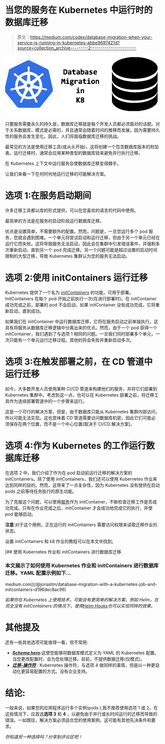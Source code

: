 # 当您的服务在 Kubernetes 中运行时的数据库迁移

> 原文：<https://medium.com/codex/database-migration-when-your-service-is-running-in-kubernetes-abbe9697421d?source=collection_archive---------2----------------------->

![](img/570d45cd680356b7ff92964768f6b7c8.png)

只要服务需要永久的持久层，数据库迁移就是每个开发人员都必须面对的话题。对于关系数据库，模式是必需的，并且通常会随着时间的推移而发展，因为需要持久性的服务会发生变化。因此，人们将面临数据库迁移的挑战。

最常见的方法是使用迁移工具(或从头开始)，这将创建一个包含数据库版本的附加表。运行迁移时，通常会应用某种类型的数据库锁来避免并行执行迁移。

在 Kubernetes 上下文中运行服务会使数据库迁移变得棘手。

让我们来看一下在何时何地运行迁移的可能解决方案。

# 选项 1:在服务启动期间

许多迁移工具都以库的形式提供，可以在您喜欢的语言的代码中使用。

最简单的方法是在服务的启动阶段运行数据库迁移。

优点是设置简单，不需要额外的配置。然而，问题是，一旦您运行多个 pod 服务，您就会遇到困难。一个单元将尝试启动和运行迁移，但由于另一个单元已经在运行它而失败。这将导致服务无法启动，因此会在集群中引发错误事件，并强制多次重新启动，直到另一个 pod 完成迁移。另一个问题可能是超过设置的启动时间限制的大型迁移，导致 Kubernetes 集群认为您的服务无法启动。

# 选项 2:使用 initContainers 运行迁移

Kubernetes 提供了一个名为 [*initContainers*](https://kubernetes.io/docs/concepts/workloads/pods/init-containers/) 的功能，可用于部署。InitContainers 在每个 pod 开始之前执行一次(在进行部署时)。在 initContainer 成功完成之前，部署的 pod 不会启动。如果 initContainer 没有成功完成，它将重新启动，直到成功。

如果我们在 initContainer 中运行数据库迁移，它将在服务启动之前单独执行。这具有将服务从数据库迁移逻辑中分离出来的优点。然而，由于一个 pod 获得一个 initContainer，我们遇到了与选项 1 相同的问题。一旦我们同时部署多个单元，一次只能有一个单元运行迁移过程。其他的将会失败并重新启动多次。

# 选项 3:在触发部署之前，在 CD 管道中运行迁移

如今，大多数开发人员使用某种 CI/CD 管道来构建他们的服务，并将它们部署到 Kubernetes 集群中。考虑到这一点，也可以在 Kubernetes 部署之前，将迁移工具作为连续部署管道中的一个步骤来运行。

这是一个可行的解决方案，但是，由于数据库只能从 Kubernetes 集群内部访问，所以可能无法实现。这也意味着 CD 管道需要访问数据库机密，因此它们可能必须保存在两个位置，而不是一个中心位置(取决于 CI/CD 解决方案)。

# 选项 4:作为 Kubernetes 的工作运行数据库迁移

在选项 2 中，我们介绍了作为在 pod 启动前运行迁移的解决方案的 initContainers。除了使用 initContainers，我们还可以使用 Kubernetes 作业来达到同样的目的。然而，这带来了一点复杂性，因为 Kubernetes 没有提供在启动 pods 之前等待任务执行的原生功能。

为了克服这个问题，可以使用[服务](https://github.com/groundnuty/k8s-wait-for)作为 initContainer，不断检查迁移工作是否成功完成。只有在作业完成之后，initContainer 才会成功地完成它的执行，并使 pod 能够启动。

**注意**:对于这个用例，正在运行的 initContainers 需要访问权限来读取迁移作业的状态。

设置 initContainers 和 k8 作业的教程可以在本文中找到[:](/@jonastm/database-migration-with-a-kubernetes-job-and-initcontainers-d196dec8ac96)

[](/@jonastm/database-migration-with-a-kubernetes-job-and-initcontainers-d196dec8ac96) [## 使用 Kubernetes 作业和 initContainers 进行数据库迁移

### 本文展示了如何使用 Kubernetes 作业和 initContainers 进行数据库迁移。YAML 配置示例如下…

medium.com](/@jonastm/database-migration-with-a-kubernetes-job-and-initcontainers-d196dec8ac96) 

*如果你在 Kubernetes 上使用技术，可能会有更简单的解决方案，例如 Helm，在完全没有 initContainers 的情况下，使用*[*Helm Hooks*](https://itnext.io/database-migrations-on-kubernetes-using-helm-hooks-fb80c0d97805)*也可以实现同样的效果。*

# 其他提及

还有一些其他选项可能值得一看，但不常用:

*   [***Schema hero***](https://schemahero.io/):这使您能够将数据库模式定义为 YAML 的 Kubernetes 配置。当您更改配置时，会为您处理迁移。目前，不提供数据迁移(仅模式)。
*   [***迁移-操作符***](https://github.com/coderanger/migrations-operator) : Kubernetes 操作符，与选项 4 做同样的事情，但是以一种更自动化更容易配置的方式。没有企业支持。

# 结论:

一般来说，如果您的应用程序运行多个实例(pods ),我不推荐使用选项 1 或 2。在这些情况下，应首选**选项 3** 和 **4** ，以避免由于并行或长时间运行的迁移而导致的错误。一如既往，解决方案必须适合您的使用案例，这可能有其他先决条件和要求。

*你知道另一种选择吗？分享到评论区吧！*